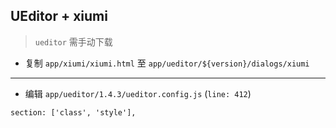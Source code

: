 ## UEditor + xiumi

> `ueditor` 需手动下载

* 复制 `app/xiumi/xiumi.html` 至 `app/ueditor/${version}/dialogs/xiumi`

---

* 编辑 `app/ueditor/1.4.3/ueditor.config.js` (`line: 412`)

```
section: ['class', 'style'],
```
